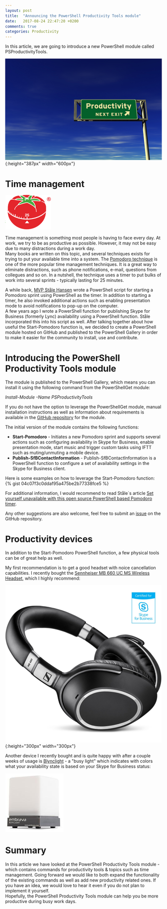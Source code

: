```yaml
---
layout: post
title:  "Announcing the PowerShell Productivity Tools module"
date:   2017-08-24 22:47:20 +0200
comments: true
categories: Productivity
---
```


In this article, we are going to introduce a new PowerShell module called PSProductivityTools.

![alt](/images/2017-08-24_Productivity_01.jpg){:height="387px" width="600px"}

# Time management

![alt](/images/2017-08-24_Productivity_02.png)

Time management is something most people is having to face every day. At work, we try to be as productive as possible. However, it may not be easy due to many distractions during a work day.  
Many books are written on this topic, and several techniques exists for trying to put your available time into a system. The [Pomodoro technique](https://cirillocompany.de/pages/pomodoro-technique) is one of the more popular time management techniques. It is a great way to eliminate distractions, such as phone notifications, e-mail, questions from collegues and so on. In a nutshell, the technique uses a timer to put bulks of work into several sprints - typically lasting for 25 minutes.

A while back, [MVP Ståle Hansen](http://twitter.com/StaleHansen) wrote a PowerShell script for starting a Pomodoro sprint using PowerShell as the timer. In addition to starting a timer, he also invoked additional actions such as enabling presentation mode to avoid notifications to pop-up on the computer.  
A few years ago I wrote a PowerShell function for publishing Skype for Business (formerly Lync) availability using a PowerShell function. Ståle incorporated this into his script as well. After talking together about how useful the Start-Pomodoro function is, we decided to create a PowerShell module hosted on GitHub and published to the PowerShell Gallery in order to make it easier for the community to install, use and contribute.


# Introducing the PowerShell Productivity Tools module

The module is published to the PowerShell Gallery, which means you can install it using the following command from the PowerShellGet module:

*Install-Module -Name PSProductivityTools*

If you do not have the option to leverage the PowerShellGet module, manual installation instructions as well as information about requirements is available in the [GitHub repository](https://github.com/janegilring/PSProductivityTools) for the module.

The initial version of the module contains the following functions:
- **Start-Pomodoro** - Initiates a new Pomodoro sprint and supports several actions such as configuring availability in Skype for Business, enable presentation mode, start music and trigger custom tasks using IFTT such as muting/unmuting a mobile device.
- **Publish-SfBContactInformation** - Publish-SfBContactInformation is a PowerShell function to configure a set of availability settings in the Skype for Business client.

Here is some examples on how to leverage the Start-Pomodoro function:
{% gist 04c07f3c0ddaf95a475be2b77338fce5 %}

For additional information, I would recommend to read Ståle`s article [Set yourself unavailable with this open source PowerShell based Pomodoro timer](https://msunified.net/2017/08/23/set-yourself-unavailable-with-this-open-source-powershell-based-pomodoro-timer/).

Any other suggestions are also welcome, feel free to submit an [issue](https://github.com/janegilring/PSProductivityTools/issues) on the GitHub repository.

# Productivity devices

In addition to the Start-Pomodoro PowerShell function, a few physical tools can be of great help as well.

My first recommendation is to get a good headset with noice cancellation capabilities.
I recently bought the [Sennheiser MB 660 UC MS Wireless Headset](www.sennheiser.com/wireless-headset-office-phone-mb-660-uc-ms), which I highly recommend:

![alt](/images/2017-08-24_Productivity_04.jpg){:height="300px" width="300px"}

Another device I recently bought and is quite happy with after a couple weeks of usage is [Blynclight](https://embrava.com/products/blync-light?variant=328886579) - a "busy light" which indicates with colors what your availability state is based on your Skype for Business status:

![alt](/images/2017-08-24_Productivity_03.jpg)


# Summary

In this article we have looked at the PowerShell Productivity Tools module - which contains commands for productivity tools & topics such as time management. Going forward we would like to both expand the functionality of the existing commands as well as add new productivity related ones. If you have an idea, we would love to hear it even if you do not plan to implement it yourself.  
Hopefully, the PowerShell Productivity Tools module can help you be more productive during busy work days.